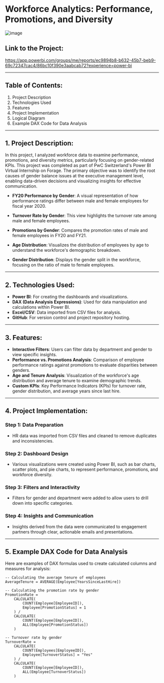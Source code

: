 # Workforce Analytics: Performance, Promotions, and Diversity
![image](https://github.com/user-attachments/assets/98c14d9e-cd09-478b-88ff-214e814470c0)

## **Link to the Project:**
https://app.powerbi.com/groups/me/reports/ec9894b8-b632-45b7-beb9-69c72347cac4/86bc10f390e3aabcab72?experience=power-bi

---

## **Table of Contents:**
1. Project Description
2. Technologies Used
3. Features
4. Project Implementation
5. Logical Diagram
6. Example DAX Code for Data Analysis

---

## **1. Project Description:**

In this project, I analyzed workforce data to examine performance, promotions, and diversity metrics, particularly focusing on gender-related KPIs. This project was completed as part of PwC Switzerland's Power BI Virtual Internship on Forage. The primary objective was to identify the root causes of gender balance issues at the executive management level, enabling data-driven decisions and visualizing insights for effective communication.

- **FY20 Performance by Gender**: A visual representation of how performance ratings differ between male and female employees for fiscal year 2020.
  
- **Turnover Rate by Gender**: This view highlights the turnover rate among male and female employees.
  
- **Promotions by Gender**: Compares the promotion rates of male and female employees in FY20 and FY21.
  
- **Age Distribution**: Visualizes the distribution of employees by age to understand the workforce's demographic breakdown.
  
- **Gender Distribution**: Displays the gender split in the workforce, focusing on the ratio of male to female employees.

---

## **2. Technologies Used:**
- **Power BI**: For creating the dashboards and visualizations.
- **DAX (Data Analysis Expressions)**: Used for data manipulation and calculations within Power BI.
- **Excel/CSV**: Data imported from CSV files for analysis.
- **GitHub**: For version control and project repository hosting.

---

## **3. Features:**
- **Interactive Filters**: Users can filter data by department and gender to view specific insights.
- **Performance vs. Promotions Analysis**: Comparison of employee performance ratings against promotions to evaluate disparities between genders.
- **Age and Tenure Analysis**: Visualization of the workforce's age distribution and average tenure to examine demographic trends.
- **Custom KPIs**: Key Performance Indicators (KPIs) for turnover rate, gender distribution, and average years since last hire.
  
---

## **4. Project Implementation:**

### **Step 1: Data Preparation**
- HR data was imported from CSV files and cleaned to remove duplicates and inconsistencies.
  
### **Step 2: Dashboard Design**
- Various visualizations were created using Power BI, such as bar charts, scatter plots, and pie charts, to represent performance, promotions, and workforce diversity.

### **Step 3: Filters and Interactivity**
- Filters for gender and department were added to allow users to drill down into specific categories.

### **Step 4: Insights and Communication**
- Insights derived from the data were communicated to engagement partners through clear, actionable emails and presentations.


---

## **5. Example DAX Code for Data Analysis**

Here are examples of DAX formulas used to create calculated columns and measures for analysis:

```dax
-- Calculating the average tenure of employees
AverageTenure = AVERAGE(Employee[YearsSinceLastHire])

-- Calculating the promotion rate by gender
PromotionRate = 
    CALCULATE(
        COUNT(Employee[EmployeeID]),
        Employee[PromotionStatus] = 1
    ) / 
    CALCULATE(
        COUNT(Employee[EmployeeID]),
        ALL(Employee[PromotionStatus])
    )

-- Turnover rate by gender
TurnoverRate = 
    CALCULATE(
        COUNT(Employees[EmployeeID]),
        Employee[TurnoverStatus] = "Yes"
    ) / 
    CALCULATE(
        COUNT(Employee[EmployeeID]),
        ALL(Employee[TurnoverStatus])
    )
